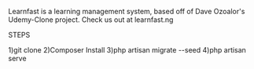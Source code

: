 Learnfast is a learning management system, based off of Dave Ozoalor's Udemy-Clone project. Check us out at learnfast.ng

STEPS

1)git clone
2)Composer Install
3)php artisan migrate --seed
4)php artisan serve
